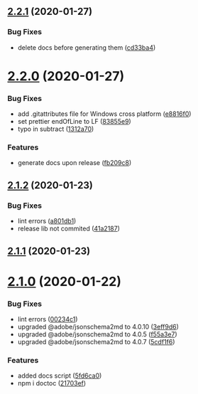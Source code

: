 ## [2.2.1](https://github.com/axa-ch/json-logic-js/compare/v2.2.0...v2.2.1) (2020-01-27)


### Bug Fixes

* delete docs before generating them ([cd33ba4](https://github.com/axa-ch/json-logic-js/commit/cd33ba4894c67429d0438c95e5f31ed3cff4153f))

# [2.2.0](https://github.com/axa-ch/json-logic-js/compare/v2.1.2...v2.2.0) (2020-01-27)


### Bug Fixes

* add .gitattributes file for Windows cross platform ([e8816f0](https://github.com/axa-ch/json-logic-js/commit/e8816f0a8dcc72567c416d3ac9b43a05e9574de6))
* set prettier endOfLine to LF ([83855e9](https://github.com/axa-ch/json-logic-js/commit/83855e9b095b839e44e2b6159dfed23e763565dc))
* typo in subtract ([1312a70](https://github.com/axa-ch/json-logic-js/commit/1312a70b6fcba0e35e911c1e2bc223731a8e5fde))


### Features

* generate docs upon release ([fb209c8](https://github.com/axa-ch/json-logic-js/commit/fb209c8a651f1a35a20a3cf92f00fa6fd04ea7e3))

## [2.1.2](https://github.com/axa-ch/json-logic-js/compare/v2.1.1...v2.1.2) (2020-01-23)


### Bug Fixes

* lint errors ([a801db1](https://github.com/axa-ch/json-logic-js/commit/a801db105b5baaebf56e81e1d1bb0e8d27420e8e))
* release lib not commited ([41a2187](https://github.com/axa-ch/json-logic-js/commit/41a2187f9358b7d81c1f163c77fc39607777d032))

## [2.1.1](https://github.com/axa-ch/json-logic-js/compare/v2.1.0...v2.1.1) (2020-01-23)

# [2.1.0](https://github.com/axa-ch/json-logic-js/compare/v2.0.1...v2.1.0) (2020-01-22)


### Bug Fixes

* lint errors ([00234c1](https://github.com/axa-ch/json-logic-js/commit/00234c12aa403ff0824d6f6a5d380fcbd3e842a6))
* upgraded @adobe/jsonschema2md to 4.0.10 ([3eff9d6](https://github.com/axa-ch/json-logic-js/commit/3eff9d6d72a08b66345ff0f1ffb888b13da58ae0))
* upgraded @adobe/jsonschema2md to 4.0.5 ([f55a3e7](https://github.com/axa-ch/json-logic-js/commit/f55a3e7d5fe3ba249aea4317f5a8d5a24d245505))
* upgraded @adobe/jsonschema2md to 4.0.7 ([5cdf1f6](https://github.com/axa-ch/json-logic-js/commit/5cdf1f64789b1cda054d219624135ef82886275d))


### Features

* added docs script ([5fd6ca0](https://github.com/axa-ch/json-logic-js/commit/5fd6ca0e8c0e36cf113bd273a193c13aa98b6bc4))
* npm i doctoc ([21703ef](https://github.com/axa-ch/json-logic-js/commit/21703efe6b4c916fae5b0b5bce350b0a3791f89b))
